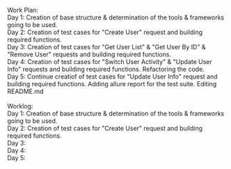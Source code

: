 Work Plan:<br />
Day 1: Creation of base structure & determination of the tools & frameworks going to be used.<br />
Day 2: Creation of test cases for "Create User" request and building required functions.<br />
Day 3: Creation of test cases for "Get User List" & "Get User By ID" & "Remove User" requests and building required functions.<br />
Day 4: Creation of test cases for "Switch User Activity" & "Update User Info" requests and building required functions. Refactoring the code.<br />
Day 5: Continue creatiof of test cases for "Update User Info" request and building required functions. Adding allure report for the test suite. Editing README.md<br />
<br />
Worklog:<br />
Day 1: Creation of base structure & determination of the tools & frameworks going to be used.<br />
Day 2: Creation of test cases for "Create User" request and building required functions.<br />
Day 3:<br />
Day 4:<br />
Day 5:<br />




